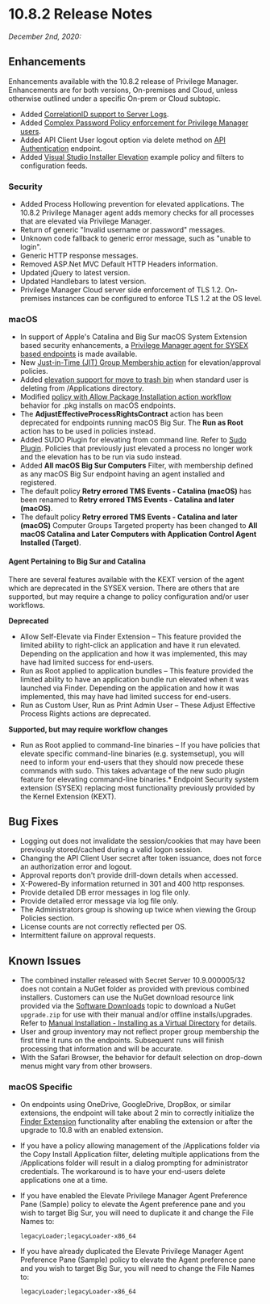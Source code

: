 [title]: # (10.8.2 Release)
[tags]: # (on-premises,cloud)
[priority]: # (30093)
# 10.8.2 Release Notes

_December 2nd, 2020:_

## Enhancements

Enhancements available with the 10.8.2 release of Privilege Manager. Enhancements are for both versions, On-premises and Cloud, unless otherwise outlined under a specific On-prem or Cloud subtopic.

* Added [CorrelationID support to Server Logs](../admin/log-viewer/index.md).
* Added [Complex Password Policy enforcement for Privilege Manager users](../admin/users/pw-complexity.md).
* Added API Client User logout option via delete method on [API Authentication](https://docs.thycotic.com/privman-api/10.8.2/authentication#delete) endpoint.
* Added [Visual Studio Installer Elevation](../admin/config-feeds/index.md) example policy and filters to configuration feeds.

### Security

* Added Process Hollowing prevention for elevated applications. The 10.8.2 Privilege Manager agent adds memory checks for all processes that are elevated via Privilege Manager.
* Return of generic "Invalid username or password" messages.
* Unknown code fallback to generic error message, such as "unable to login".
* Generic HTTP response messages.
* Removed ASP.Net MVC Default HTTP Headers information.
* Updated jQuery to latest version.
* Updated Handlebars to latest version.
* Privilege Manager Cloud server side enforcement of TLS 1.2. On-premises instances can be configured to enforce TLS 1.2 at the OS level.

### macOS

* In support of Apple's Catalina and Big Sur macOS System Extension based security enhancements, a [Privilege Manager agent for SYSEX based endpoints](../install/agents/macOS/agent-inst-mac.md) is made available.
* New [Just-in-Time (JIT) Group Membership action](../admin/actions/macOS/jit-group-member.md) for elevation/approval policies.
* Added [elevation support for move to trash bin](../computer-groups/macOS/examples/move-to-trash.md) when standard user is deleting from /Applications directory.
* Modified [policy with Allow Package Installation action workflow](../computer-groups/macOS/examples/index.md#agent_behavior_with_actions) behavior for .pkg installs on macOS endpoints.
* The __AdjustEffectiveProcessRightsContract__ action has been deprecated for endpoints running macOS Big Sur. The __Run as Root__ action has to be used in policies instead.
* Added SUDO Plugin for elevating from command line. Refer to [Sudo Plugin](../platforms/macOS/sudo-plugin.md). Policies that previously just elevated a process no longer work and the elevation has to be run via sudo instead.
* Added __All macOS Big Sur Computers__ Filter, with membership defined as any macOS Big Sur endpoint having an agent installed and registered.
* The default policy __Retry errored TMS Events - Catalina (macOS)__ has been renamed to __Retry errored TMS Events - Catalina and later (macOS)__.
* The default policy __Retry errored TMS Events - Catalina and later (macOS)__ Computer Groups Targeted property has been changed to __All macOS Catalina and Later Computers with Application Control Agent Installed (Target)__.

#### Agent Pertaining to Big Sur and Catalina

There are several features available with the KEXT version of the agent which are deprecated in the SYSEX version. There are others that are supported, but may require a change to policy configuration and/or user workflows.

__Deprecated__

* Allow Self-Elevate via Finder Extension – This feature provided the limited ability to right-click an application and have it run elevated. Depending on the application and how it was implemented, this may have had limited success for end-users.
* Run as Root applied to application bundles – This feature provided the limited ability to have an application bundle run elevated when it was launched via Finder. Depending on the application and how it was implemented, this may have had limited success for end-users.
* Run as Custom User, Run as Print Admin User – These Adjust Effective Process Rights actions are deprecated.

__Supported, but may require workflow changes__

* Run as Root applied to command-line binaries – If you have policies that elevate specific command-line binaries (e.g. systemsetup), you will need to inform your end-users that they should now precede these commands with sudo. This takes advantage of the new sudo plugin feature for elevating command-line binaries.* Endpoint Security system extension (SYSEX) replacing most functionality previously provided by the Kernel Extension (KEXT).

## Bug Fixes

* Logging out does not invalidate the session/cookies that may have been previously stored/cached during a valid logon session.
* Changing the API Client User secret after token issuance, does not force an authorization error and logout.
* Approval reports don't provide drill-down details when accessed.
* X-Powered-By information returned in 301 and 400 http responses.
* Provide detailed DB error messages in log file only.
* Provide detailed error message via log file only.
* The Administrators group is showing up twice when viewing the Group Policies section.
* License counts are not correctly reflected per OS.
* Intermittent failure on approval requests.

## Known Issues

* The combined installer released with Secret Server 10.9.000005/32 does not contain a NuGet folder as provided with previous combined installers. Customers can use the NuGet download resource link provided via the [Software Downloads](../install/sw-downloads.md) topic to download a NuGet `upgrade.zip` for use with their manual and/or offline installs/upgrades. Refer to [Manual Installation - Installing as a Virtual Directory](../install/installation/installation-adv.md#installing_as_a_virtual_directory) for details.
* User and group inventory may not reflect proper group membership the first time it runs on the endpoints. Subsequent runs will finish processing that information and will be accurate.
* With the Safari Browser, the behavior for default selection on drop-down menus might vary from other browsers.

### macOS Specific

* On endpoints using OneDrive, GoogleDrive, DropBox, or similar extensions, the endpoint will take about 2 min to correctly initialize the [Finder Extension](../computer-groups/macOS/examples/self-elevation.md#troubleshooting__verify_the_finder_extension_is_installed) functionality after enabling the extension or after the upgrade to 10.8 with an enabled extension.
* If you have a policy allowing management of the /Applications folder via the Copy Install Application filter, deleting multiple applications from the /Applications folder will result in a dialog prompting for administrator credentials. The workaround is to have your end-users delete applications one at a time.
* If you have enabled the Elevate Privilege Manager Agent Preference Pane (Sample) policy to elevate the Agent preference pane and you wish to target Big Sur, you will need to duplicate it and change the File Names to:

  `legacyLoader;legacyLoader-x86_64`
* If you have already duplicated the Elevate Privilege Manager Agent Preference Pane (Sample) policy to elevate the Agent preference pane and you wish to target Big Sur, you will need to change the File Names to:

  `legacyLoader;legacyLoader-x86_64`
